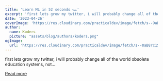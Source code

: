 ```yaml
---
title: 'Learn ML in 52 seconds 🏎️'
excerpt: 'first lets grow my twitter, i will probably change all of the world obsolete education systems, not...'
date: '2023-04-26'
coverImage: 'https://res.cloudinary.com/practicaldev/image/fetch/s--OaB8rc1S--/c_imagga_scale,f_auto,fl_progressive,h_420,q_66,w_1000/https://dev-to-uploads.s3.amazonaws.com/uploads/articles/bql83swkqpx82h835pon.gif'
author:
  name: Koders
  picture: "assets/blog/authors/koders.png"
ogImage:
  url: 'https://res.cloudinary.com/practicaldev/image/fetch/s--OaB8rc1S--/c_imagga_scale,f_auto,fl_progressive,h_420,q_66,w_1000/https://dev-to-uploads.s3.amazonaws.com/uploads/articles/bql83swkqpx82h835pon.gif'
---
```


first lets grow my twitter, i will probably change all of the world obsolete education systems, not...

[Read more](https://dev.to/disukharev/how-to-learn-ml-in-52-seconds-562f)
